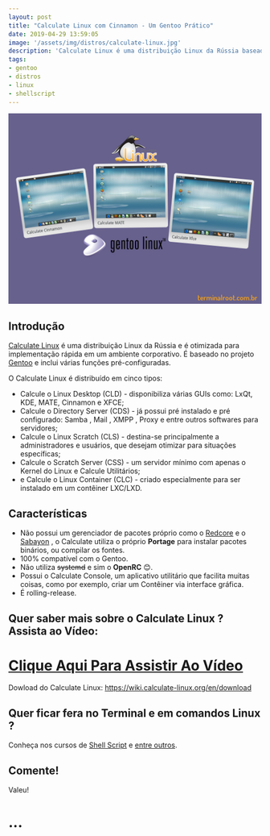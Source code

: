 ```yaml
---
layout: post
title: "Calculate Linux com Cinnamon - Um Gentoo Prático"
date: 2019-04-29 13:59:05
image: '/assets/img/distros/calculate-linux.jpg'
description: 'Calculate Linux é uma distribuição Linux da Rússia baseada no Gentoo.'
tags:
- gentoo
- distros
- linux
- shellscript
---
```


![Calculate Linux com Cinnamon - Um Gentoo Prático](/assets/img/distros/calculate-linux.jpg)

## Introdução

[Calculate Linux](https://wiki.calculate-linux.org) é uma distribuição Linux da Rússia e é otimizada para implementação rápida em um ambiente corporativo. É baseado no projeto [Gentoo](https://gentoo.org) e inclui várias funções pré-configuradas.

O Calculate Linux é distribuído em cinco tipos: 

+ Calcule o Linux Desktop (CLD) - disponibiliza várias GUIs como: LxQt, KDE, MATE, Cinnamon e XFCE;
+ Calcule o Directory Server (CDS) - já possui pré instalado e pré configurado: Samba , Mail , XMPP , Proxy e entre outros softwares para servidores;
+ Calcule o Linux Scratch (CLS) - destina-se principalmente a administradores e usuários, que desejam otimizar para situações específicas;
+ Calcule o Scratch Server (CSS) - um servidor mínimo com apenas o Kernel do Linux e Calcule Utilitários;
+ e Calcule o Linux Container (CLC) - criado especialmente para ser instalado em um contêiner LXC/LXD.

## Características

+ Não possui um gerenciador de pacotes próprio como o [Redcore](http://terminalroot.com.br/2018/09/redcore-linux-um-gentoo-simples-de-instalar.html) e o [Sabayon](http://terminalroot.com.br/2018/02/como-instalar-o-sabayon-um-gentoo-facil.html) , o Calculate utiliza o próprio **Portage** para instalar pacotes binários, ou compilar os fontes.
+ 100% compatível com o Gentoo.
+ Não utiliza ~~systemd~~ e sim o **OpenRC** 😊.
+ Possui o Calculate Console, um aplicativo utilitário que facilita muitas coisas, como por exemplo, criar um Contêiner via interface gráfica.
+ É rolling-release.


## Quer saber mais sobre o Calculate Linux ? Assista ao Vídeo:

# [Clique Aqui Para Assistir Ao Vídeo](https://youtu.be/FBcCoOw_bLs)

Dowload do Calculate Linux: <https://wiki.calculate-linux.org/en/download>

## Quer ficar fera no Terminal e em comandos Linux ?

Conheça nos cursos de [Shell Script](http://terminalroot.com.br/shell) e [entre outros](http://terminalroot.com.br/cursos).

## Comente!

Valeu!
# ...

<script async src="https://pagead2.googlesyndication.com/pagead/js/adsbygoogle.js"></script>

<!-- Informat -->
<ins class="adsbygoogle"
 style="display:block"
 data-ad-client="ca-pub-2838251107855362"
 data-ad-slot="2327980059"
 data-ad-format="auto"
 data-full-width-responsive="true"></ins>

<script>
(adsbygoogle = window.adsbygoogle || []).push({});
</script>



